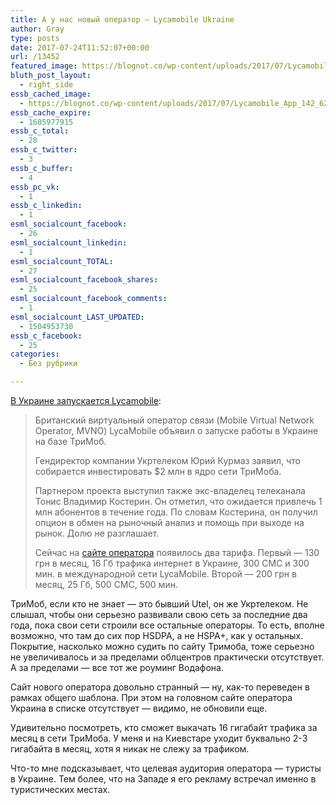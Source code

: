 ```yaml
---
title: А у нас новый оператор — Lycamobile Ukraine
author: Gray
type: posts
date: 2017-07-24T11:52:07+00:00
url: /13452
featured_image: https://blognot.co/wp-content/uploads/2017/07/Lycamobile_App_142_6257.jpg
bluth_post_layout:
  - right_side
essb_cached_image:
  - https://blognot.co/wp-content/uploads/2017/07/Lycamobile_App_142_6257.jpg
essb_cache_expire:
  - 1605977915
essb_c_total:
  - 28
essb_c_twitter:
  - 3
essb_c_buffer:
  - 4
essb_pc_vk:
  - 1
essb_c_linkedin:
  - 1
esml_socialcount_facebook:
  - 26
esml_socialcount_linkedin:
  - 1
esml_socialcount_TOTAL:
  - 27
esml_socialcount_facebook_shares:
  - 25
esml_socialcount_facebook_comments:
  - 1
esml_socialcount_LAST_UPDATED:
  - 1504953730
essb_c_facebook:
  - 25
categories:
  - Без рубрики

---
```








[В Украине запускается Lycamobile][1]:

> Британский виртуальный оператор связи (Mobile Virtual Network Operator, MVNO) LycaMobile объявил о запуске работы в Украине на базе ТриМоб.
> 
> Гендиректор компании Укртелеком Юрий Курмаз заявил, что собирается инвестировать $2 млн в ядро сети ТриМоба.
> 
> Партнером проекта выступил также экс-владелец телеканала Тонис Владимир Костерин. Он отметил, что ожидается привлечь 1 млн абонентов в течение года. По словам Костерина, он получил опцион в обмен на рыночный анализ и помощь при выходе на рынок. Долю не разглашает.
> 
> Сейчас на [сайте оператора][2] появилось два тарифа. Первый &#8212; 130 грн в месяц, 16 Гб трафика интернет в Украине, 300 СМС и 300 мин. в международной сети LycaMobile. Второй &#8212; 200 грн в месяц, 25 Гб, 500 СМС, 500 мин.

ТриМоб, если кто не знает — это бывший Utel, он же Укртелеком. Не слышал, чтобы они серьезно развивали свою сеть за последние два года, пока свои сети строили все остальные операторы. То есть, вполне возможно, что там до сих пор HSDPA, а не HSPA+, как у остальных. Покрытие, насколько можно судить по сайту Тримоба, тоже серьезно не увеличивалось и за пределами облцентров практически отсутствует. А за пределами — все тот же роуминг Водафона.

Сайт нового оператора довольно странный — ну, как-то переведен в рамках общего шаблона. При этом на головном сайте оператора Украина в списке отсутствует — видимо, не обновили еще.

Удивительно посмотреть, кто сможет выкачать 16 гигабайт трафика за месяц в сети ТриМоба. У меня и на Киевстаре уходит буквально 2-3 гигабайта в месяц, хотя я никак не слежу за трафиком.

Что-то мне подсказывает, что целевая аудитория оператора — туристы в Украине. Тем более, что на Западе я его рекламу встречал именно в туристических местах.

 [1]: http://biz.liga.net/keysy/telekom/novosti/3702737-lycamobile-obyavil-o-zapuske-v-ukraine.htm
 [2]: http://www.lycamobile.ua/uk/